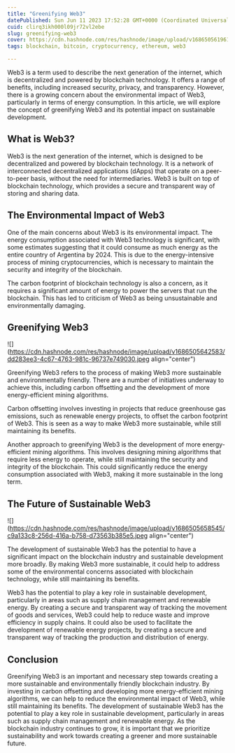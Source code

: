```yaml
---
title: "Greenifying Web3"
datePublished: Sun Jun 11 2023 17:52:28 GMT+0000 (Coordinated Universal Time)
cuid: clirq3ikh000l09jr72vl2ebe
slug: greenifying-web3
cover: https://cdn.hashnode.com/res/hashnode/image/upload/v1686505619611/efe8a68f-c1a7-44cc-a15d-d39388d61812.png
tags: blockchain, bitcoin, cryptocurrency, ethereum, web3

---
```


Web3 is a term used to describe the next generation of the internet, which is decentralized and powered by blockchain technology. It offers a range of benefits, including increased security, privacy, and transparency. However, there is a growing concern about the environmental impact of Web3, particularly in terms of energy consumption. In this article, we will explore the concept of greenifying Web3 and its potential impact on sustainable development.

## What is Web3?

Web3 is the next generation of the internet, which is designed to be decentralized and powered by blockchain technology. It is a network of interconnected decentralized applications (dApps) that operate on a peer-to-peer basis, without the need for intermediaries. Web3 is built on top of blockchain technology, which provides a secure and transparent way of storing and sharing data.

## The Environmental Impact of Web3

One of the main concerns about Web3 is its environmental impact. The energy consumption associated with Web3 technology is significant, with some estimates suggesting that it could consume as much energy as the entire country of Argentina by 2024. This is due to the energy-intensive process of mining cryptocurrencies, which is necessary to maintain the security and integrity of the blockchain.

The carbon footprint of blockchain technology is also a concern, as it requires a significant amount of energy to power the servers that run the blockchain. This has led to criticism of Web3 as being unsustainable and environmentally damaging.

## Greenifying Web3

![](https://cdn.hashnode.com/res/hashnode/image/upload/v1686505642583/dd283ee3-4c67-4763-981c-96737e749030.jpeg align="center")

Greenifying Web3 refers to the process of making Web3 more sustainable and environmentally friendly. There are a number of initiatives underway to achieve this, including carbon offsetting and the development of more energy-efficient mining algorithms.

Carbon offsetting involves investing in projects that reduce greenhouse gas emissions, such as renewable energy projects, to offset the carbon footprint of Web3. This is seen as a way to make Web3 more sustainable, while still maintaining its benefits.

Another approach to greenifying Web3 is the development of more energy-efficient mining algorithms. This involves designing mining algorithms that require less energy to operate, while still maintaining the security and integrity of the blockchain. This could significantly reduce the energy consumption associated with Web3, making it more sustainable in the long term.

## The Future of Sustainable Web3

![](https://cdn.hashnode.com/res/hashnode/image/upload/v1686505658545/c9a133c8-256d-416a-b758-d73563b385e5.jpeg align="center")

The development of sustainable Web3 has the potential to have a significant impact on the blockchain industry and sustainable development more broadly. By making Web3 more sustainable, it could help to address some of the environmental concerns associated with blockchain technology, while still maintaining its benefits.

Web3 has the potential to play a key role in sustainable development, particularly in areas such as supply chain management and renewable energy. By creating a secure and transparent way of tracking the movement of goods and services, Web3 could help to reduce waste and improve efficiency in supply chains. It could also be used to facilitate the development of renewable energy projects, by creating a secure and transparent way of tracking the production and distribution of energy.

## Conclusion

Greenifying Web3 is an important and necessary step towards creating a more sustainable and environmentally friendly blockchain industry. By investing in carbon offsetting and developing more energy-efficient mining algorithms, we can help to reduce the environmental impact of Web3, while still maintaining its benefits. The development of sustainable Web3 has the potential to play a key role in sustainable development, particularly in areas such as supply chain management and renewable energy. As the blockchain industry continues to grow, it is important that we prioritize sustainability and work towards creating a greener and more sustainable future.